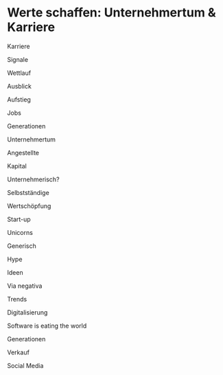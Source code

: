 # Werte schaffen: Unternehmertum & Karriere

Karriere

Signale

Wettlauf

Ausblick

Aufstieg

Jobs

Generationen

Unternehmertum

Angestellte

Kapital

Unternehmerisch?

Selbstständige

Wertschöpfung

Start-up

Unicorns

Generisch

Hype

Ideen

Via negativa

Trends

Digitalisierung

Software is eating the world

Generationen

Verkauf

Social Media